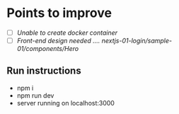 <h1> Points to improve </h1>

- [ ] *Unable to create docker container*
- [ ] *Front-end design needed .... nextjs-01-login/sample-01/components/Hero*

<h2> Run instructions </h2>

- npm i
- npm run dev
- server running on localhost:3000

